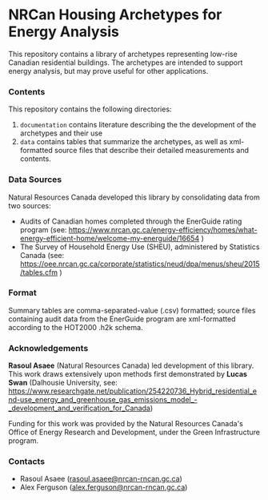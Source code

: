 # NRCan Housing Archetypes for Energy Analysis
This repository contains a library of archetypes representing low-rise Canadian residential buildings. The archetypes are intended to support energy analysis, but may prove useful for other applications. 

### Contents

This repository contains the following directories:

1. `documentation` contains literature describing the the development of the archetypes and their use
2. `data` contains tables that summarize the archetypes, as well as xml-formatted source files that describe their detailed measurements and contents. 

### Data Sources

Natural Resources Canada developed this library by consolidating data from two sources:

- Audits of Canadian homes completed through the EnerGuide rating program (see: https://www.nrcan.gc.ca/energy-efficiency/homes/what-energy-efficient-home/welcome-my-energuide/16654 )
- The Survey of Household Energy Use (SHEU), administered by Statistics Canada (see: https://oee.nrcan.gc.ca/corporate/statistics/neud/dpa/menus/sheu/2015/tables.cfm )

### Format

Summary tables are comma-separated-value (.csv) formatted; source files containing audit data from the EnerGuide program are xml-formatted according to the HOT2000 .h2k schema. 

### Acknowledgements

**Rasoul Asaee** (Natural Resources Canada) led development of this library. This work draws extensively upon methods first demonstrated by **Lucas Swan** (Dalhousie University, see: https://www.researchgate.net/publication/254220736_Hybrid_residential_end-use_energy_and_greenhouse_gas_emissions_model_-_development_and_verification_for_Canada) 

Funding for this work was provided by the Natural Resources Canada's Office of Energy Research and Development, under the Green Infrastructure program.

### Contacts

- Rasoul Asaee (rasoul.asaee@nrcan-rncan.gc.ca)
- Alex Ferguson (alex.ferguson@nrcan-rncan.gc.ca)
